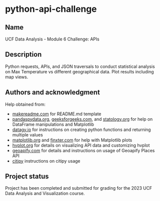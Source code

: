 # python-api-challenge

## Name
UCF Data Analysis - Module 6 Challenge: APIs

## Description
Python requests, APIs, and JSON traversals to conduct statistical analysis on Max Temperature vs different geographical data.  Plot results including map views.

## Authors and acknowledgment
Help obtained from:
* [makereadme.com](https://www.makeareadme.com/) for README.md template
* [pandaspydata.org](https://pandas.pydata.org/), [geeksforgeeks.com](www.geeksforgeeks.org), and [statology.org](https://www.statology.org/) for help on DataFrame manipulations and Matplotlib
* [datagy.io](https://datagy.io/python-return-multiple-values/) for instructions on creating python functions and returning multiple values
* [matplotlib.org](https://matplotlib.org/) and [finxter.com](https://blog.finxter.com/matplotlib-boxplot/) for help with Matplotlib plots
* [hvplot.org](https://hvplot.holoviz.org/) for details on visualizing API data and customizing hvplot
* [geoapify.com](https://apidocs.geoapify.com/docs/places/#about) for details and instructions on usage of Geoapify Places API
* [citipy](https://github.com/wingchen/citipy/blob/master/README.md) instructions on citipy usage

## Project status
Project has been completed and submitted for grading for the 2023 UCF Data Analysis and Visualization course.

